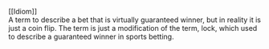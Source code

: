 [[Idiom]]  
A term to describe a bet that is virtually guaranteed winner, but in reality it is just a coin flip.
The term is just a modification of the term, lock, which used to describe a guaranteed winner in sports betting.